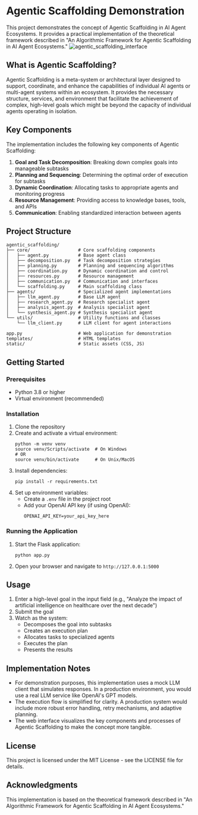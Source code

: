# Agentic Scaffolding Demonstration

This project demonstrates the concept of Agentic Scaffolding in AI Agent Ecosystems. It provides a practical implementation of the theoretical framework described in "An Algorithmic Framework for Agentic Scaffolding in AI Agent Ecosystems."
![agentic_scaffolding_interface](https://github.com/user-attachments/assets/fa577f96-7a68-4d0f-8da7-56223acb9550)

## What is Agentic Scaffolding?

Agentic Scaffolding is a meta-system or architectural layer designed to support, coordinate, and enhance the capabilities of individual AI agents or multi-agent systems within an ecosystem. It provides the necessary structure, services, and environment that facilitate the achievement of complex, high-level goals which might be beyond the capacity of individual agents operating in isolation.

## Key Components

The implementation includes the following key components of Agentic Scaffolding:

1. **Goal and Task Decomposition**: Breaking down complex goals into manageable subtasks
2. **Planning and Sequencing**: Determining the optimal order of execution for subtasks
3. **Dynamic Coordination**: Allocating tasks to appropriate agents and monitoring progress
4. **Resource Management**: Providing access to knowledge bases, tools, and APIs
5. **Communication**: Enabling standardized interaction between agents

## Project Structure

```
agentic_scaffolding/
├── core/                  # Core scaffolding components
│   ├── agent.py           # Base agent class
│   ├── decomposition.py   # Task decomposition strategies
│   ├── planning.py        # Planning and sequencing algorithms
│   ├── coordination.py    # Dynamic coordination and control
│   ├── resources.py       # Resource management
│   ├── communication.py   # Communication and interfaces
│   └── scaffolding.py     # Main scaffolding class
├── agents/                # Specialized agent implementations
│   ├── llm_agent.py       # Base LLM agent
│   ├── research_agent.py  # Research specialist agent
│   ├── analysis_agent.py  # Analysis specialist agent
│   └── synthesis_agent.py # Synthesis specialist agent
└── utils/                 # Utility functions and classes
    └── llm_client.py      # LLM client for agent interactions

app.py                     # Web application for demonstration
templates/                 # HTML templates
static/                    # Static assets (CSS, JS)
```

## Getting Started

### Prerequisites

- Python 3.8 or higher
- Virtual environment (recommended)

### Installation

1. Clone the repository
2. Create and activate a virtual environment:
   ```
   python -m venv venv
   source venv/Scripts/activate  # On Windows
   # OR
   source venv/bin/activate      # On Unix/MacOS
   ```
3. Install dependencies:
   ```
   pip install -r requirements.txt
   ```
4. Set up environment variables:
   - Create a `.env` file in the project root
   - Add your OpenAI API key (if using OpenAI):
     ```
     OPENAI_API_KEY=your_api_key_here
     ```

### Running the Application

1. Start the Flask application:
   ```
   python app.py
   ```
2. Open your browser and navigate to `http://127.0.0.1:5000`

## Usage

1. Enter a high-level goal in the input field (e.g., "Analyze the impact of artificial intelligence on healthcare over the next decade")
2. Submit the goal
3. Watch as the system:
   - Decomposes the goal into subtasks
   - Creates an execution plan
   - Allocates tasks to specialized agents
   - Executes the plan
   - Presents the results

## Implementation Notes

- For demonstration purposes, this implementation uses a mock LLM client that simulates responses. In a production environment, you would use a real LLM service like OpenAI's GPT models.
- The execution flow is simplified for clarity. A production system would include more robust error handling, retry mechanisms, and adaptive planning.
- The web interface visualizes the key components and processes of Agentic Scaffolding to make the concept more tangible.

## License

This project is licensed under the MIT License - see the LICENSE file for details.

## Acknowledgments

This implementation is based on the theoretical framework described in "An Algorithmic Framework for Agentic Scaffolding in AI Agent Ecosystems."
